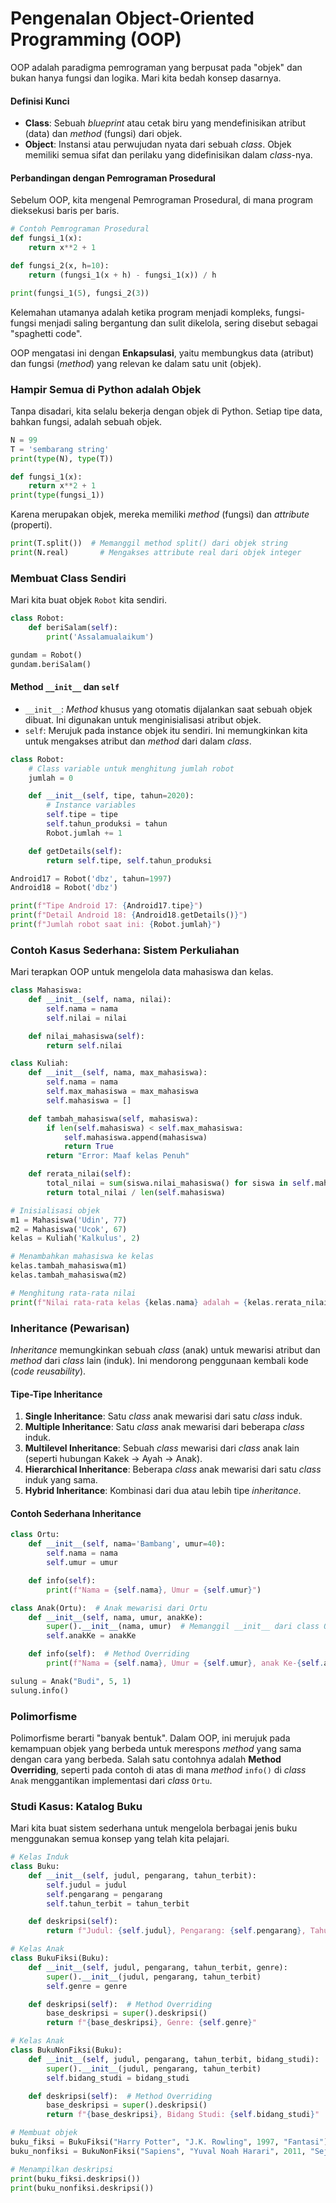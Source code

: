 # **Pengenalan Object-Oriented Programming (OOP)**

OOP adalah paradigma pemrograman yang berpusat pada "objek" dan bukan hanya fungsi dan logika. Mari kita bedah konsep dasarnya.

#### **Definisi Kunci**

  * **Class**: Sebuah *blueprint* atau cetak biru yang mendefinisikan atribut (data) dan *method* (fungsi) dari objek.
  * **Object**: Instansi atau perwujudan nyata dari sebuah *class*. Objek memiliki semua sifat dan perilaku yang didefinisikan dalam *class*-nya.

#### **Perbandingan dengan Pemrograman Prosedural**

Sebelum OOP, kita mengenal Pemrograman Prosedural, di mana program dieksekusi baris per baris.

```python
# Contoh Pemrograman Prosedural
def fungsi_1(x):
    return x**2 + 1

def fungsi_2(x, h=10):
    return (fungsi_1(x + h) - fungsi_1(x)) / h

print(fungsi_1(5), fungsi_2(3))
```

Kelemahan utamanya adalah ketika program menjadi kompleks, fungsi-fungsi menjadi saling bergantung dan sulit dikelola, sering disebut sebagai "spaghetti code".

OOP mengatasi ini dengan **Enkapsulasi**, yaitu membungkus data (atribut) dan fungsi (*method*) yang relevan ke dalam satu unit (objek).

### **Hampir Semua di Python adalah Objek**

Tanpa disadari, kita selalu bekerja dengan objek di Python. Setiap tipe data, bahkan fungsi, adalah sebuah objek.

```python
N = 99
T = 'sembarang string'
print(type(N), type(T))

def fungsi_1(x):
    return x**2 + 1
print(type(fungsi_1))
```

Karena merupakan objek, mereka memiliki *method* (fungsi) dan *attribute* (properti).

```python
print(T.split())  # Memanggil method split() dari objek string
print(N.real)       # Mengakses attribute real dari objek integer
```

### **Membuat Class Sendiri**

Mari kita buat objek `Robot` kita sendiri.

```python
class Robot:
    def beriSalam(self):
        print('Assalamualaikum')

gundam = Robot()
gundam.beriSalam()
```

#### **Method `__init__` dan `self`**

  * `__init__`: *Method* khusus yang otomatis dijalankan saat sebuah objek dibuat. Ini digunakan untuk menginisialisasi atribut objek.
  * `self`: Merujuk pada instance objek itu sendiri. Ini memungkinkan kita untuk mengakses atribut dan *method* dari dalam *class*.

<!-- end list -->

```python
class Robot:
    # Class variable untuk menghitung jumlah robot
    jumlah = 0

    def __init__(self, tipe, tahun=2020):
        # Instance variables
        self.tipe = tipe
        self.tahun_produksi = tahun
        Robot.jumlah += 1

    def getDetails(self):
        return self.tipe, self.tahun_produksi

Android17 = Robot('dbz', tahun=1997)
Android18 = Robot('dbz')

print(f"Tipe Android 17: {Android17.tipe}")
print(f"Detail Android 18: {Android18.getDetails()}")
print(f"Jumlah robot saat ini: {Robot.jumlah}")
```

### **Contoh Kasus Sederhana: Sistem Perkuliahan**

Mari terapkan OOP untuk mengelola data mahasiswa dan kelas.

```python
class Mahasiswa:
    def __init__(self, nama, nilai):
        self.nama = nama
        self.nilai = nilai

    def nilai_mahasiswa(self):
        return self.nilai

class Kuliah:
    def __init__(self, nama, max_mahasiswa):
        self.nama = nama
        self.max_mahasiswa = max_mahasiswa
        self.mahasiswa = []

    def tambah_mahasiswa(self, mahasiswa):
        if len(self.mahasiswa) < self.max_mahasiswa:
            self.mahasiswa.append(mahasiswa)
            return True
        return "Error: Maaf kelas Penuh"

    def rerata_nilai(self):
        total_nilai = sum(siswa.nilai_mahasiswa() for siswa in self.mahasiswa)
        return total_nilai / len(self.mahasiswa)

# Inisialisasi objek
m1 = Mahasiswa('Udin', 77)
m2 = Mahasiswa('Ucok', 67)
kelas = Kuliah('Kalkulus', 2)

# Menambahkan mahasiswa ke kelas
kelas.tambah_mahasiswa(m1)
kelas.tambah_mahasiswa(m2)

# Menghitung rata-rata nilai
print(f"Nilai rata-rata kelas {kelas.nama} adalah = {kelas.rerata_nilai()}")
```

### **Inheritance (Pewarisan)**

*Inheritance* memungkinkan sebuah *class* (anak) untuk mewarisi atribut dan *method* dari *class* lain (induk). Ini mendorong penggunaan kembali kode (*code reusability*).

#### **Tipe-Tipe Inheritance**

1.  **Single Inheritance**: Satu *class* anak mewarisi dari satu *class* induk.
2.  **Multiple Inheritance**: Satu *class* anak mewarisi dari beberapa *class* induk.
3.  **Multilevel Inheritance**: Sebuah *class* mewarisi dari *class* anak lain (seperti hubungan Kakek -\> Ayah -\> Anak).
4.  **Hierarchical Inheritance**: Beberapa *class* anak mewarisi dari satu *class* induk yang sama.
5.  **Hybrid Inheritance**: Kombinasi dari dua atau lebih tipe *inheritance*.

#### **Contoh Sederhana Inheritance**

```python
class Ortu:
    def __init__(self, nama='Bambang', umur=40):
        self.nama = nama
        self.umur = umur

    def info(self):
        print(f"Nama = {self.nama}, Umur = {self.umur}")

class Anak(Ortu):  # Anak mewarisi dari Ortu
    def __init__(self, nama, umur, anakKe):
        super().__init__(nama, umur)  # Memanggil __init__ dari class Ortu
        self.anakKe = anakKe

    def info(self):  # Method Overriding
        print(f"Nama = {self.nama}, Umur = {self.umur}, anak Ke-{self.anakKe}")

sulung = Anak("Budi", 5, 1)
sulung.info()
```

### **Polimorfisme**

Polimorfisme berarti "banyak bentuk". Dalam OOP, ini merujuk pada kemampuan objek yang berbeda untuk merespons *method* yang sama dengan cara yang berbeda. Salah satu contohnya adalah **Method Overriding**, seperti pada contoh di atas di mana *method* `info()` di *class* `Anak` menggantikan implementasi dari *class* `Ortu`.

### **Studi Kasus: Katalog Buku**

Mari kita buat sistem sederhana untuk mengelola berbagai jenis buku menggunakan semua konsep yang telah kita pelajari.

```python
# Kelas Induk
class Buku:
    def __init__(self, judul, pengarang, tahun_terbit):
        self.judul = judul
        self.pengarang = pengarang
        self.tahun_terbit = tahun_terbit

    def deskripsi(self):
        return f"Judul: {self.judul}, Pengarang: {self.pengarang}, Tahun: {self.tahun_terbit}"

# Kelas Anak
class BukuFiksi(Buku):
    def __init__(self, judul, pengarang, tahun_terbit, genre):
        super().__init__(judul, pengarang, tahun_terbit)
        self.genre = genre

    def deskripsi(self):  # Method Overriding
        base_deskripsi = super().deskripsi()
        return f"{base_deskripsi}, Genre: {self.genre}"

# Kelas Anak
class BukuNonFiksi(Buku):
    def __init__(self, judul, pengarang, tahun_terbit, bidang_studi):
        super().__init__(judul, pengarang, tahun_terbit)
        self.bidang_studi = bidang_studi

    def deskripsi(self):  # Method Overriding
        base_deskripsi = super().deskripsi()
        return f"{base_deskripsi}, Bidang Studi: {self.bidang_studi}"

# Membuat objek
buku_fiksi = BukuFiksi("Harry Potter", "J.K. Rowling", 1997, "Fantasi")
buku_nonfiksi = BukuNonFiksi("Sapiens", "Yuval Noah Harari", 2011, "Sejarah")

# Menampilkan deskripsi
print(buku_fiksi.deskripsi())
print(buku_nonfiksi.deskripsi())
```
